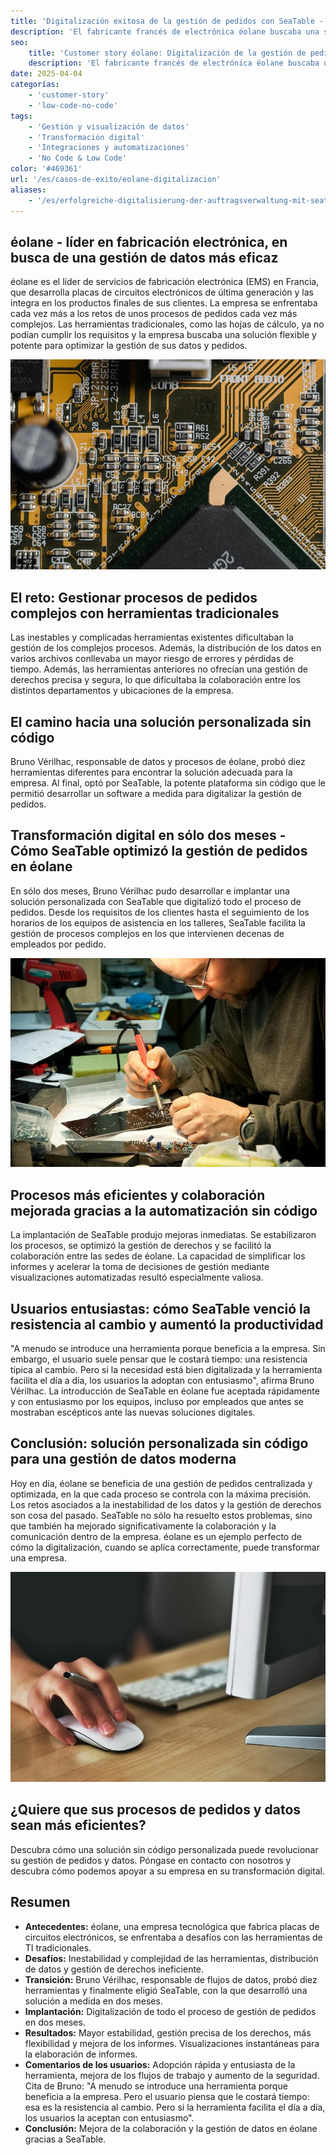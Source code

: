 ```yaml
---
title: 'Digitalización exitosa de la gestión de pedidos con SeaTable - un caso de uso de éolane'
description: 'El fabricante francés de electrónica éolane buscaba una solución que cumpliera con el GDPR para su cada vez más compleja gestión de pedidos. Encontraron SeaTable.'
seo:
    title: 'Customer story éolane: Digitalización de la gestión de pedidos'
    description: 'El fabricante francés de electrónica éolane buscaba una solución que cumpliera el GDPR para su cada vez más complejo sistema de gestión de pedidos'
date: 2025-04-04
categorías:
    - 'customer-story'
    - 'low-code-no-code'
tags:
    - 'Gestión y visualización de datos'
    - 'Transformación digital'
    - 'Integraciones y automatizaciones'
    - 'No Code & Low Code'
color: '#469361'
url: '/es/casos-de-exito/eolane-digitalizacion'
aliases:
    - '/es/erfolgreiche-digitalisierung-der-auftragsverwaltung-mit-seatable-ein-use-case-von-eolane'
---
```


## éolane - líder en fabricación electrónica, en busca de una gestión de datos más eficaz

éolane es el líder de servicios de fabricación electrónica (EMS) en Francia, que desarrolla placas de circuitos electrónicos de última generación y las integra en los productos finales de sus clientes. La empresa se enfrentaba cada vez más a los retos de unos procesos de pedidos cada vez más complejos. Las herramientas tradicionales, como las hojas de cálculo, ya no podían cumplir los requisitos y la empresa buscaba una solución flexible y potente para optimizar la gestión de sus datos y pedidos.

![Placas de circuito impreso de éolane](pexels-tima-miroshnichenko-6755080.jpg)

## El reto: Gestionar procesos de pedidos complejos con herramientas tradicionales

Las inestables y complicadas herramientas existentes dificultaban la gestión de los complejos procesos. Además, la distribución de los datos en varios archivos conllevaba un mayor riesgo de errores y pérdidas de tiempo. Además, las herramientas anteriores no ofrecían una gestión de derechos precisa y segura, lo que dificultaba la colaboración entre los distintos departamentos y ubicaciones de la empresa.

## El camino hacia una solución personalizada sin código

Bruno Vérilhac, responsable de datos y procesos de éolane, probó diez herramientas diferentes para encontrar la solución adecuada para la empresa. Al final, optó por SeaTable, la potente plataforma sin código que le permitió desarrollar un software a medida para digitalizar la gestión de pedidos.

## Transformación digital en sólo dos meses - Cómo SeaTable optimizó la gestión de pedidos en éolane

En sólo dos meses, Bruno Vérilhac pudo desarrollar e implantar una solución personalizada con SeaTable que digitalizó todo el proceso de pedidos. Desde los requisitos de los clientes hasta el seguimiento de los horarios de los equipos de asistencia en los talleres, SeaTable facilita la gestión de procesos complejos en los que intervienen decenas de empleados por pedido.

![Trabajar en una placa de circuito de éolane](pexels-www-erzetich-com-2517330.jpg)

## Procesos más eficientes y colaboración mejorada gracias a la automatización sin código

La implantación de SeaTable produjo mejoras inmediatas. Se estabilizaron los procesos, se optimizó la gestión de derechos y se facilitó la colaboración entre las sedes de éolane. La capacidad de simplificar los informes y acelerar la toma de decisiones de gestión mediante visualizaciones automatizadas resultó especialmente valiosa.

## Usuarios entusiastas: cómo SeaTable venció la resistencia al cambio y aumentó la productividad

"A menudo se introduce una herramienta porque beneficia a la empresa. Sin embargo, el usuario suele pensar que le costará tiempo: una resistencia típica al cambio. Pero si la necesidad está bien digitalizada y la herramienta facilita el día a día, los usuarios la adoptan con entusiasmo", afirma Bruno Vérilhac. La introducción de SeaTable en éolane fue aceptada rápidamente y con entusiasmo por los equipos, incluso por empleados que antes se mostraban escépticos ante las nuevas soluciones digitales.

## Conclusión: solución personalizada sin código para una gestión de datos moderna

Hoy en día, éolane se beneficia de una gestión de pedidos centralizada y optimizada, en la que cada proceso se controla con la máxima precisión. Los retos asociados a la inestabilidad de los datos y la gestión de derechos son cosa del pasado. SeaTable no sólo ha resuelto estos problemas, sino que también ha mejorado significativamente la colaboración y la comunicación dentro de la empresa. éolane es un ejemplo perfecto de cómo la digitalización, cuando se aplica correctamente, puede transformar una empresa.

![Gestión digital de pedidos con SeaTable](pexels-vojtech-okenka-127162-392018.jpg)

## ¿Quiere que sus procesos de pedidos y datos sean más eficientes?

Descubra cómo una solución sin código personalizada puede revolucionar su gestión de pedidos y datos. Póngase en contacto con nosotros y descubra cómo podemos apoyar a su empresa en su transformación digital.

## Resumen

- **Antecedentes:** éolane, una empresa tecnológica que fabrica placas de circuitos electrónicos, se enfrentaba a desafíos con las herramientas de TI tradicionales.
- **Desafíos:** Inestabilidad y complejidad de las herramientas, distribución de datos y gestión de derechos ineficiente.
- **Transición:** Bruno Vérilhac, responsable de flujos de datos, probó diez herramientas y finalmente eligió SeaTable, con la que desarrolló una solución a medida en dos meses.
- **Implantación:** Digitalización de todo el proceso de gestión de pedidos en dos meses.
- **Resultados:** Mayor estabilidad, gestión precisa de los derechos, más flexibilidad y mejora de los informes. Visualizaciones instantáneas para la elaboración de informes.
- **Comentarios de los usuarios:** Adopción rápida y entusiasta de la herramienta, mejora de los flujos de trabajo y aumento de la seguridad. Cita de Bruno: "A menudo se introduce una herramienta porque beneficia a la empresa. Pero el usuario piensa que le costará tiempo: esa es la resistencia al cambio. Pero si la herramienta facilita el día a día, los usuarios la aceptan con entusiasmo".
- **Conclusión:** Mejora de la colaboración y la gestión de datos en éolane gracias a SeaTable.
